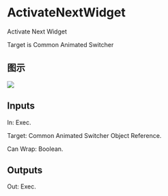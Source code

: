 # ActivateNextWidget

Activate Next Widget

Target is Common Animated Switcher

## 图示

![]($-20221218-18215712.png)

## Inputs

In: Exec.

Target: Common Animated Switcher Object Reference.

Can Wrap: Boolean.  

## Outputs

Out: Exec.

